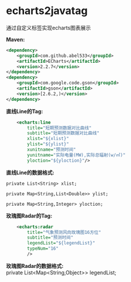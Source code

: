 # echarts2javatag

通过自定义标签实现echarts图表展示

**Maven:**
```xml
<dependency>
    <groupId>com.github.abel533</groupId>
    <artifactId>ECharts</artifactId>
    <version>2.2.7</version>
</dependency>
<dependency>
    <groupId>com.google.code.gson</groupId>
    <artifactId>gson</artifactId>
    <version>[2.6.2,)</version>
</dependency>
```

**直线Line的Tag:**
```xml
	<echarts:line 
		title="短期预测数据对比曲线" 
		subtitle="短期预测数据对比曲线"
		xlist="${xlist}" 
		ylist="${ylist}" 
		xunitname="预测时间"
		yunitname="实际电量(MW),实际总辐射(w/㎡)" 
		yloction="${yloction}"/>
```

**直线Line的数据格式:**		

	private List<String> xlist;
	
	private Map<String,List<Double>> ylist;
	
	private Map<String,Integer> yloction;
	
**玫瑰图Radar的Tag:**
```xml
    <echarts:radar 
		title="气象预测风向玫瑰图16方位" 
		subtitle="预测时间"
		legendList="${legendList}"
		typeNum="16"
		/>
```

**玫瑰图Radar的数据格式:**		
	private List<Map<String,Object>> legendList;